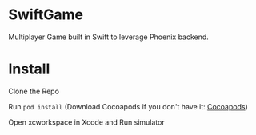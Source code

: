 # SwiftGame
Multiplayer Game built in Swift to leverage Phoenix backend.

# Install
Clone the Repo

Run `pod install` (Download Cocoapods if you don't have it: [Cocoapods](http://cocoapods.org))

Open xcworkspace in Xcode and Run simulator

